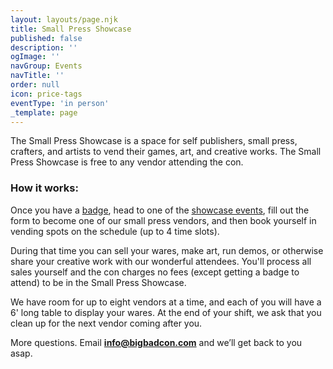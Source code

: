 ```yaml
---
layout: layouts/page.njk
title: Small Press Showcase
published: false
description: ''
ogImage: ''
navGroup: Events
navTitle: ''
order: null
icon: price-tags
eventType: 'in person'
_template: page
---
```


The Small Press Showcase is a space for self publishers, small press, crafters, and artists to vend their games, art, and creative works. The Small Press Showcase is free to any vendor attending the con.

### How it works:

Once you have a [badge](https://www.bigbadcon.com/attend/), head to one of the [showcase events](https://www.bigbadcon.com/events/?cat=vending), fill out the form to become one of our small press vendors, and then book yourself in vending spots on the schedule (up to 4 time slots).

During that time you can sell your wares, make art, run demos, or otherwise share your creative work with our wonderful attendees. You'll process all sales yourself and the con charges no fees (except getting a badge to attend) to be in the Small Press Showcase.

We have room for up to eight vendors at a time, and each of you will have a 6' long table to display your wares. At the end of your shift, we ask that you clean up for the next vendor coming after you.

More questions. Email **[info@bigbadcon.com](mailto:info@bigbadcon.com)** and we’ll get back to you asap.
